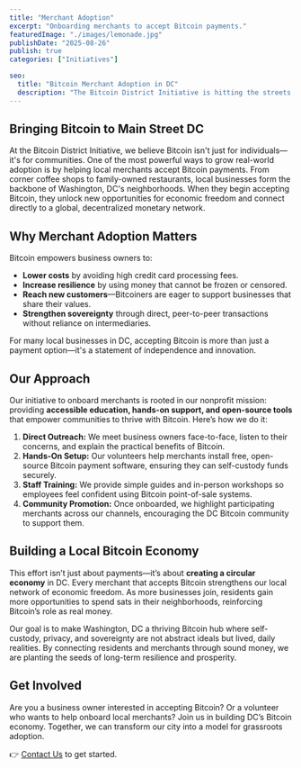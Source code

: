 ```yaml
---
title: "Merchant Adoption"
excerpt: "Onboarding merchants to accept Bitcoin payments."
featuredImage: "./images/lemonade.jpg"
publishDate: "2025-08-26"
publish: true
categories: ["Initiatives"]

seo:
  title: "Bitcoin Merchant Adoption in DC"
  description: "The Bitcoin District Initiative is hitting the streets of DC to help businesses accept Bitcoin payments."
---
```


## Bringing Bitcoin to Main Street DC

At the Bitcoin District Initiative, we believe Bitcoin isn't just for individuals—it's for communities. One of the most powerful ways to grow real-world adoption is by helping local merchants accept Bitcoin payments. From corner coffee shops to family-owned restaurants, local businesses form the backbone of Washington, DC's neighborhoods. When they begin accepting Bitcoin, they unlock new opportunities for economic freedom and connect directly to a global, decentralized monetary network.

## Why Merchant Adoption Matters

Bitcoin empowers business owners to:

- **Lower costs** by avoiding high credit card processing fees.  
- **Increase resilience** by using money that cannot be frozen or censored.  
- **Reach new customers**—Bitcoiners are eager to support businesses that share their values.  
- **Strengthen sovereignty** through direct, peer-to-peer transactions without reliance on intermediaries.  

For many local businesses in DC, accepting Bitcoin is more than just a payment option—it's a statement of independence and innovation.

## Our Approach

Our initiative to onboard merchants is rooted in our nonprofit mission: providing **accessible education, hands-on support, and open-source tools** that empower communities to thrive with Bitcoin. Here’s how we do it:

1. **Direct Outreach:** We meet business owners face-to-face, listen to their concerns, and explain the practical benefits of Bitcoin.  
2. **Hands-On Setup:** Our volunteers help merchants install free, open-source Bitcoin payment software, ensuring they can self-custody funds securely.  
3. **Staff Training:** We provide simple guides and in-person workshops so employees feel confident using Bitcoin point-of-sale systems.  
4. **Community Promotion:** Once onboarded, we highlight participating merchants across our channels, encouraging the DC Bitcoin community to support them.  

## Building a Local Bitcoin Economy

This effort isn’t just about payments—it’s about **creating a circular economy** in DC. Every merchant that accepts Bitcoin strengthens our local network of economic freedom. As more businesses join, residents gain more opportunities to spend sats in their neighborhoods, reinforcing Bitcoin’s role as real money.

Our goal is to make Washington, DC a thriving Bitcoin hub where self-custody, privacy, and sovereignty are not abstract ideals but lived, daily realities. By connecting residents and merchants through sound money, we are planting the seeds of long-term resilience and prosperity.

## Get Involved

Are you a business owner interested in accepting Bitcoin? Or a volunteer who wants to help onboard local merchants? Join us in building DC’s Bitcoin economy. Together, we can transform our city into a model for grassroots adoption.

👉 [Contact Us](https://bitcoindistrictinitiative.org/contact) to get started.  
